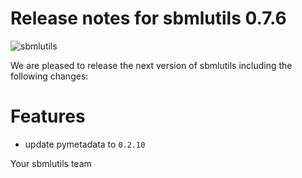# Release notes for sbmlutils 0.7.6
![sbmlutils](https://github.com/matthiaskoenig/sbmlutils/raw/develop/docs_builder/images/sbmlutils-logo-60.png)

We are pleased to release the next version of sbmlutils including the 
following changes:

# Features
- update pymetadata to `0.2.10`

Your sbmlutils team
